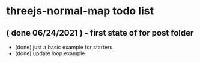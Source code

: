 # threejs-normal-map todo list


## ( done 06/24/2021 ) - first state of for post folder
* (done) just a basic example for starters
* (done) update loop example